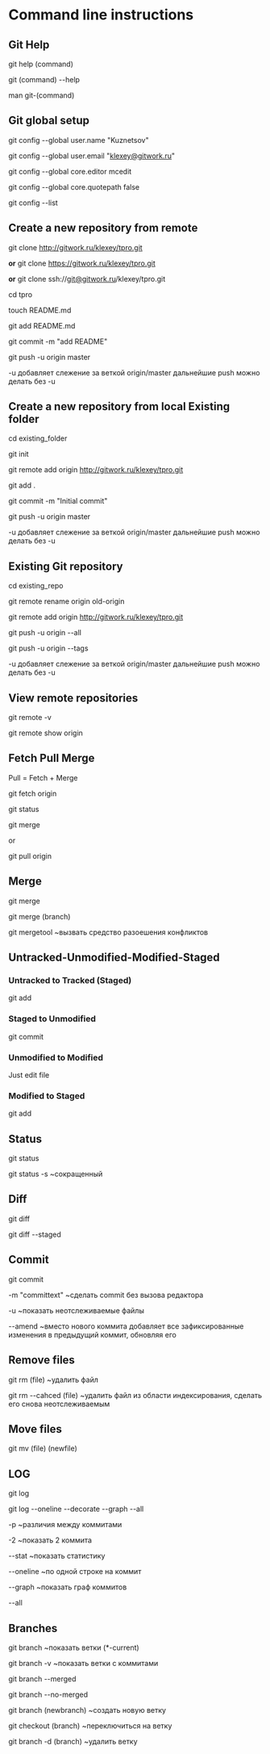 # Command line instructions

## Git Help

git help (command)

git (command) --help

man git-(command)

## Git global setup

git config --global user.name "Kuznetsov"

git config --global user.email "klexey@gitwork.ru"

git config --global core.editor mcedit

git config --global core.quotepath false

git config --list

## Create a new repository from remote

git clone http://gitwork.ru/klexey/tpro.git

**or** git clone https://gitwork.ru/klexey/tpro.git

**or** git clone ssh://git@gitwork.ru/klexey/tpro.git

cd tpro

touch README.md

git add README.md

git commit -m "add README"

git push -u origin master

-u добавляет слежение за веткой origin/master дальнейшие push можно делать без -u

## Create a new repository from local Existing folder

cd existing_folder

git init

git remote add origin http://gitwork.ru/klexey/tpro.git

git add .

git commit -m "Initial commit"

git push -u origin master

-u добавляет слежение за веткой origin/master дальнейшие push можно делать без -u

## Existing Git repository

cd existing_repo

git remote rename origin old-origin

git remote add origin http://gitwork.ru/klexey/tpro.git

git push -u origin --all

git push -u origin --tags

-u добавляет слежение за веткой origin/master дальнейшие push можно делать без -u

## View remote repositories

git remote -v

git remote show origin

## Fetch Pull Merge
Pull = Fetch + Merge

git fetch origin

git status

git merge

or

git pull origin

## Merge

git merge

git merge (branch)

git mergetool ~вызвать средство разоешения конфликтов 

## Untracked-Unmodified-Modified-Staged

### Untracked to Tracked (Staged)

git add 

### Staged to Unmodified

git commit

### Unmodified to Modified

Just edit file

### Modified to Staged

git add

## Status

git status

git status -s  ~сокращенный


## Diff

git diff

git diff --staged

## Commit

git commit

-m "committext"  ~сделать commit без вызова редактора

-u  ~показать неотслеживаемые файлы

--amend ~вместо нового коммита добавляет все зафиксированные изменения в предыдущий коммит, обновляя его

## Remove files

git rm (file)  ~удалить файл

git rm --cahced (file) ~удалить файл из области индексирования, сделать его снова неотслеживаемым

## Move files

git mv (file) (newfile)

## LOG

git log

git log --oneline --decorate --graph --all

-p ~различия между коммитами

-2 ~показать 2 коммита

--stat ~показать статистику

--oneline ~по одной строке на коммит

--graph ~показать граф коммитов

--all

## Branches

git branch ~показать ветки (*-current)

git branch -v ~показать ветки с коммитами

git branch --merged

git branch --no-merged

git branch (newbranch) ~создать новую ветку

git checkout (branch) ~переключиться на ветку

git branch -d (branch) ~удалить ветку

